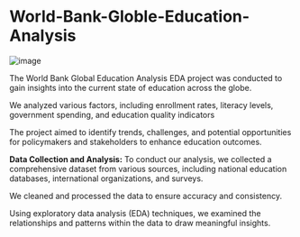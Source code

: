 # World-Bank-Globle-Education-Analysis

![image](https://github.com/gkumbhare/World-Bank-Globle-Education-Analysis/assets/122550001/4110db36-e5c0-4bfd-9776-3bda455bcd38)



The World Bank Global Education Analysis EDA project was conducted to gain insights into the current state of education across the globe. 

We analyzed various factors, including enrollment rates, literacy levels, government spending, and education quality indicators

The project aimed to identify trends, challenges, and potential opportunities for policymakers and stakeholders to enhance education outcomes.

**Data Collection and Analysis:**
To conduct our analysis, we collected a comprehensive dataset from various sources, including national education databases, international organizations, and surveys.

We cleaned and processed the data to ensure accuracy and consistency.

Using exploratory data analysis (EDA) techniques, we examined the relationships and patterns within the data to draw meaningful insights.

